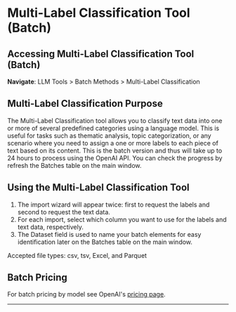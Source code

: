 # Multi-Label Classification Tool (Batch)

## Accessing Multi-Label Classification Tool (Batch)
**Navigate**: LLM Tools > Batch Methods > Multi-Label Classification

## Multi-Label Classification Purpose
The Multi-Label Classification tool allows you to classify text data into one or more of several predefined categories using a language model. This is useful for tasks such as thematic analysis, topic categorization, or any scenario where you need to assign a one or more labels to each piece of text based on its content.
This is the batch version and thus will take up to 24 hours to process using the OpenAI API.
You can check the progress by refresh the Batches table on the main window.

## Using the Multi-Label Classification Tool
1. The import wizard will appear twice: first to request the labels and second to request the text data.
2. For each import, select which column you want to use for the labels and text data, respectively.
3. The Dataset field is used to name your batch elements for easy identification later on the Batches table on the main window.

Accepted file types: csv, tsv, Excel, and Parquet

## Batch Pricing
For batch pricing by model see OpenAI's [pricing page](https://platform.openai.com/docs/pricing).

---